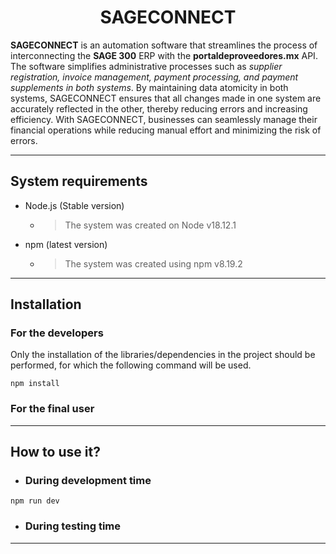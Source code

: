 # <center>SAGECONNECT</center>

**SAGECONNECT** is an automation software that streamlines the process of interconnecting the **SAGE 300** ERP with the **portaldeproveedores.mx** API. The software simplifies administrative processes such as _supplier registration, invoice management, payment processing, and payment supplements in both systems_. By maintaining data atomicity in both systems, SAGECONNECT ensures that all changes made in one system are accurately reflected in the other, thereby reducing errors and increasing efficiency. With SAGECONNECT, businesses can seamlessly manage their financial operations while reducing manual effort and minimizing the risk of errors.

---

## System requirements

- Node.js (Stable version)
   - > The system was created on Node v18.12.1
- npm (latest version)
   - > The system was created using npm v8.19.2

---

## Installation

### For the developers

Only the installation of the libraries/dependencies in the project should be performed, for which the following command will be used.

```
npm install
```

### For the final user


---

## How to use it?

- ### During development time

```
npm run dev
```

- ### During testing time

---